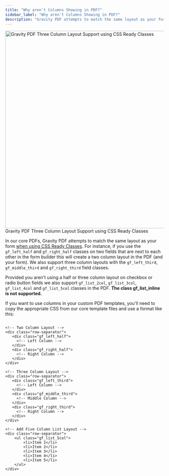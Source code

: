 ```yaml
---
title: "Why aren't Columns Showing in PDF?"
sidebar_label: "Why aren't Columns Showing in PDF?"
description: "Gravity PDF attempts to match the same layout as your form when using CSS Ready Classes. We support two- and three-column layouts."
---
```


<img src="https://resources.gravitypdf.com/uploads/2016/05/three-column-layout.png" alt="Gravity PDF Three Column Layout Support using CSS Ready Classes" width="858" height="626" class="size-full wp-image-8740" /> Gravity PDF Three Column Layout Support using CSS Ready Classes

In our core PDFs, Gravity PDF attempts to match the same layout as your form [when using CSS Ready Classes](https://www.gravityhelp.com/documentation/article/css-ready-classes/). For instance, if you use the `gf_left_half` and `gf_right_half` classes on two fields that are next to each other in the form builder this will create a two column layout in the PDF (and your form). We also support three column layouts with the `gf_left_third`, `gf_middle_third` and `gf_right_third` field classes.

Provided you aren't using a half or three column layout on checkbox or radio button fields we also support `gf_list_2col`, `gf_list_3col`, `gf_list_4col` and `gf_list_5col` classes in the PDF. **The class gf_list_inline is not supported.**

If you want to use columns in your custom PDF templates, you'll need to copy the appropriate CSS from our core template files and use a format like this:

```.language-html

<!-- Two Column Layout -->
<div class="row-separator">
   <div class="gf_left_half">
     <!-- Left Column -->
   </div>
   <div class="gf_right_half">
     <!-- Right Column -->
   </div>
</div>

<!-- Three Column Layout -->
<div class="row-separator">
   <div class="gf_left_third">
     <!-- Left Column -->
   </div>
   <div class="gf_middle_third">
     <!-- Middle Column -->
   </div>
   <div class="gf_right_third">
     <!-- Right Column -->
   </div>
</div>

<!-- Add Five Column List Layout -->
<div class="row-separator">
    <ul class="gf_list_5col">
        <li>Item 1</li>
        <li>Item 2</li>
        <li>Item 3</li>
        <li>Item 4</li>
        <li>Item 5</li>
    </ul>
</div>
```
